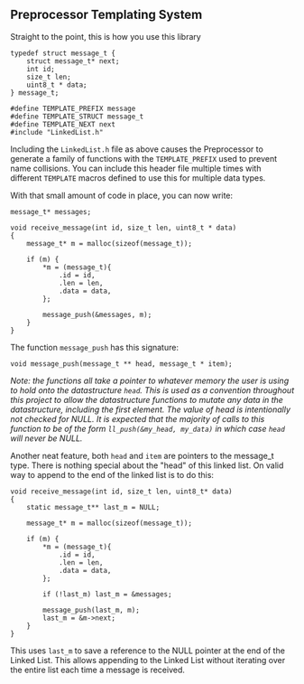 Preprocessor Templating System
------------------------------

Straight to the point, this is how you use this library

    typedef struct message_t {
        struct message_t* next;
        int id;
        size_t len;
        uint8_t * data;
    } message_t;

    #define TEMPLATE_PREFIX message
    #define TEMPLATE_STRUCT message_t
    #define TEMPLATE_NEXT next
    #include "LinkedList.h"

Including the `LinkedList.h` file as above causes the Preprocessor to generate a family of functions with the `TEMPLATE_PREFIX` used to prevent name collisions. You can include this header file multiple times with different `TEMPLATE` macros defined to use this for multiple data types.

With that small amount of code in place, you can now write:

    message_t* messages;
    
    void receive_message(int id, size_t len, uint8_t * data)
    {
        message_t* m = malloc(sizeof(message_t));

        if (m) {
            *m = (message_t){
                .id = id,
                .len = len,
                .data = data,
            };

            message_push(&messages, m);
        }
    }

The function `message_push` has this signature:

    void message_push(message_t ** head, message_t * item);

_Note: the functions all take a pointer to whatever memory the user is using to hold onto the datastructure `head`. This is used as a convention throughout this project to allow the datastructure functions to mutate any data in the datastructure, including the first element. The value of head is intentionally not checked for NULL. It is expected that the majority of calls to this function to be of the form `ll_push(&my_head, my_data)` in which case `head` will never be NULL._

Another neat feature, both `head` and `item` are pointers to the message_t type. There is nothing special about the "head" of this linked list. On valid way to append to the end of the linked list is to do this:

    void receive_message(int id, size_t len, uint8_t* data)
    {
        static message_t** last_m = NULL;

        message_t* m = malloc(sizeof(message_t));

        if (m) {
            *m = (message_t){
                .id = id,
                .len = len,
                .data = data,
            };

            if (!last_m) last_m = &messages;

            message_push(last_m, m);
            last_m = &m->next;
        }
    }

This uses `last_m` to save a reference to the NULL pointer at the end of the Linked List. This allows appending to the Linked List without iterating over the entire list each time a message is received.


